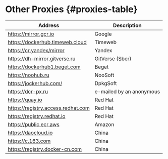 # Other Proxies {#proxies-table}

| Address                            | Description              |
| ---------------------------------- | ------------------------ |
| https://mirror.gcr.io              | Google                   |
| https://dockerhub.timeweb.cloud    | Timeweb                  |
| https://cr.yandex/mirror           | Yandex                   |
| https://dh-mirror.gitverse.ru      | GitVerse (Sber)          |
| https://dockerhub1.beget.com       | Beget                    |
| https://noohub.ru                  | NooSoft                  |
| https://jockerhub.com/             | DpkgSoft                 |
| https://dcr-px.ru                  | e-mailed by an anonymous |
| https://quay.io                    | Red Hat                  |
| https://registry.access.redhat.com | Red Hat                  |
| https://registry.redhat.io         | Red Hat                  |
| https://public.ecr.aws             | Amazon                   |
| https://daocloud.io                | China                    |
| https://c.163.com                  | China                    |
| https://registry.docker-cn.com     | China                    |
